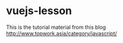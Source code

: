 # vuejs-lesson
This is the tutorial material from this blog http://www.topwork.asia/category/javascript/
